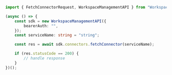 <!-- Start SDK Example Usage -->


```typescript
import { FetchConnectorRequest, WorkspaceManagementAPI } from "Workspace-Management-API";

(async () => {
    const sdk = new WorkspaceManagementAPI({
        bearerAuth: "",
    });
    const serviceName: string = "string";

    const res = await sdk.connectors.fetchConnector(serviceName);

    if (res.statusCode == 200) {
        // handle response
    }
})();

```
<!-- End SDK Example Usage -->
